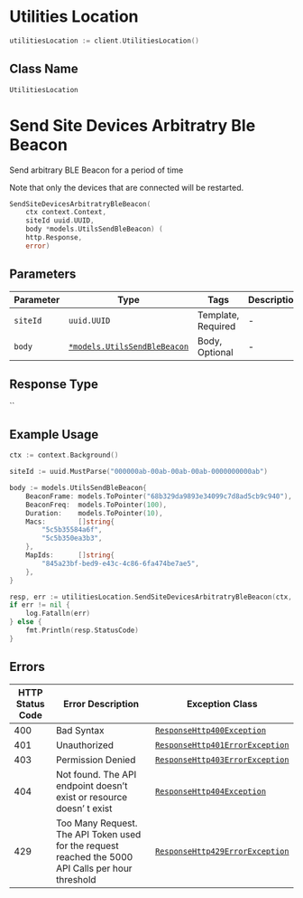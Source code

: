# Utilities Location

```go
utilitiesLocation := client.UtilitiesLocation()
```

## Class Name

`UtilitiesLocation`


# Send Site Devices Arbitratry Ble Beacon

Send arbitrary BLE Beacon for a period of time

Note that only the devices that are connected will be restarted.

```go
SendSiteDevicesArbitratryBleBeacon(
    ctx context.Context,
    siteId uuid.UUID,
    body *models.UtilsSendBleBeacon) (
    http.Response,
    error)
```

## Parameters

| Parameter | Type | Tags | Description |
|  --- | --- | --- | --- |
| `siteId` | `uuid.UUID` | Template, Required | - |
| `body` | [`*models.UtilsSendBleBeacon`](../../doc/models/utils-send-ble-beacon.md) | Body, Optional | - |

## Response Type

``

## Example Usage

```go
ctx := context.Background()

siteId := uuid.MustParse("000000ab-00ab-00ab-00ab-0000000000ab")

body := models.UtilsSendBleBeacon{
    BeaconFrame: models.ToPointer("68b329da9893e34099c7d8ad5cb9c940"),
    BeaconFreq:  models.ToPointer(100),
    Duration:    models.ToPointer(10),
    Macs:        []string{
        "5c5b35584a6f",
        "5c5b350ea3b3",
    },
    MapIds:      []string{
        "845a23bf-bed9-e43c-4c86-6fa474be7ae5",
    },
}

resp, err := utilitiesLocation.SendSiteDevicesArbitratryBleBeacon(ctx, siteId, &body)
if err != nil {
    log.Fatalln(err)
} else {
    fmt.Println(resp.StatusCode)
}
```

## Errors

| HTTP Status Code | Error Description | Exception Class |
|  --- | --- | --- |
| 400 | Bad Syntax | [`ResponseHttp400Exception`](../../doc/models/response-http-400-exception.md) |
| 401 | Unauthorized | [`ResponseHttp401ErrorException`](../../doc/models/response-http-401-error-exception.md) |
| 403 | Permission Denied | [`ResponseHttp403ErrorException`](../../doc/models/response-http-403-error-exception.md) |
| 404 | Not found. The API endpoint doesn’t exist or resource doesn’ t exist | [`ResponseHttp404Exception`](../../doc/models/response-http-404-exception.md) |
| 429 | Too Many Request. The API Token used for the request reached the 5000 API Calls per hour threshold | [`ResponseHttp429ErrorException`](../../doc/models/response-http-429-error-exception.md) |

